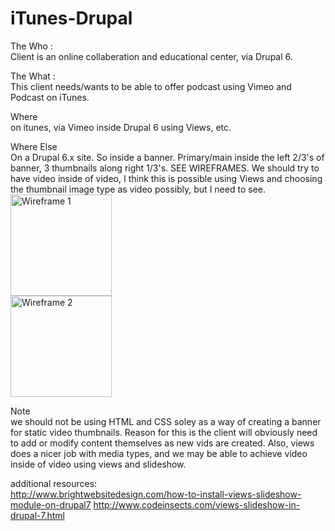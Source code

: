 iTunes-Drupal
=============

The Who : <br>Client is an online collaberation and educational center, via Drupal 6. <br>

The What : <br>This client needs/wants to be able to offer podcast using Vimeo and Podcast on iTunes.<br>

Where<br>
on itunes, via Vimeo
inside Drupal 6 using Views, etc.


Where Else<br>
On a Drupal 6.x site. So inside a banner. Primary/main inside the left 2/3's of banner, 3 thumbnails along right 1/3's.
SEE WIREFRAMES. We should try to have video inside of video, I think this is possible using Views and choosing the thumbnail image type as video possibly, but I need to see.
<br><IMG SRC="http://nwtronix.com/images/wireframe1.png" ALT="Wireframe 1" WIDTH=162 HEIGHT=162><br>
<IMG SRC="http://nwtronix.com/images/wireframe2.png" ALT="Wireframe 2" WIDTH=162 HEIGHT=162><br>

Note<br>
we should not be using HTML and CSS soley as a way of creating a banner for static video thumbnails. Reason for this
is the client will obviously need to add or modify content themselves as new vids are created. Also, views does a nicer 
job with media types, and we may be able to achieve video inside of video using views and slideshow.

additional resources:<br>
http://www.brightwebsitedesign.com/how-to-install-views-slideshow-module-on-drupal7
http://www.codeinsects.com/views-slideshow-in-drupal-7.html
